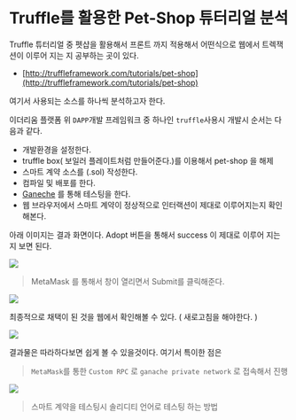 # Truffle를 활용한 Pet-Shop 튜터리얼 분석

Truffle 튜터리얼 중 펫샵을 활용해서 프론트 까지 적용해서 어떤식으로 웹에서 트렉잭션이 이루어 지는 지 공부하는 곳이 있다.

* [http://truffleframework.com/tutorials/pet-shop](http://truffleframework.com/tutorials/pet-shop)

여기서 사용되는 소스를 하나씩 분석하고자 한다.

이더리움 플랫폼 위 `DAPP`개발 프레임워크 중 하나인 `truffle`사용시 개발시 순서는 다음과 같다.

* 개발환경을 설정한다. 
* truffle box\( 보일러 플레이트처럼 만들어준다.\)를 이용해서 pet-shop 을 해제
* 스마트 계약 소스를 \(.sol\) 작성한다. 
* 컴파일 및 배포를 한다. 
* [Ganeche](http://truffleframework.com/ganache) 를 통해 테스팅을 한다. 
* 웹 브라우저에서 스마트 계약이 정상적으로 인터랙션이 제대로 이루어지는지 확인해본다. 

아래 이미지는 결과 화면이다. Adopt 버튼을 통해서 success 이 제대로 이루어 지는 지 보면 된다.

![](/assets/truffle2_1.png)

> MetaMask 를 통해서 창이 열리면서 Submit를 클릭해준다.

![](/assets/truffle2-2.png)

최종적으로 채택이 된 것을 웹에서 확인해볼 수 있다. \( 새로고침을 해야한다. \)

![](/assets/truffle2-3.png)

결과물은 따라하다보면 쉽게 볼 수 있을것이다. 여기서 특이한 점은

> `MetaMask`를 통한 `Custom RPC` 로 `ganache private network` 로 접속해서 진행

![](/assets/truffle2-4.png)

> 스마트 계약을 테스팅시 솔리디티 언어로 테스팅 하는 방법



